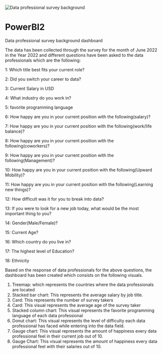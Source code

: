 ![Data professional survey background](https://github.com/SidraBushra/PowerBI2/assets/130314124/e36cd9cb-6fdb-4e79-96b6-51b416733420)


# PowerBI2
Data professional survey background dashboard

The data has been collected through the survey for the month of June 2022 in the Year 2022 and different questions have been asked to the data professionals which are the following:

1: Which title best fits your current role?

2: Did you switch your career to data?

3: Current Salary in USD

4: What industry do you work in?

5: favorite programming language

6: How happy are you in your current position with the following(salary)?

7: How happy are you in your current position with the following(work/life balance)?

8: How happy are you in your current position with the following(coworkers)?

9: How happy are you in your current position with the following(Management)?

10: How happy are you in your current position with the following(Upward Mobility)?

11: How happy are you in your current position with the following(Learning new things)?

12: How difficult was it for you to break into data?

13: If you were to look for a new job today, what would be the most important thing to you?

14: Gender(Male/Female)?

15: Current Age?

16: Which country do you live in?

17: The highest level of Education?

18: Ethnicity

Based on the response of data professionals for the above questions, the dashboard has been created which consists on the following visuals.

1. Treemap: which represents the countries where the data professionals are located
2. Stacked bar chart: This represents the average salary by job title.
3. Card: This represents the number of survey takers
4. Card: This visual represents the average age of the survey taker
5. Stacked column chart: This visual represents the favorite programming language of each data professional
6. Donut chart: This visual represents the level of difficulty each data professional has faced while entering into the data field.
7. Gauge chart: This visual represents the amount of happiness every data professional feel in their current job out of 10.
8. Gauge Chart: This visual represents the amount of happiness every data professional feel with their salaries out of 10. 
